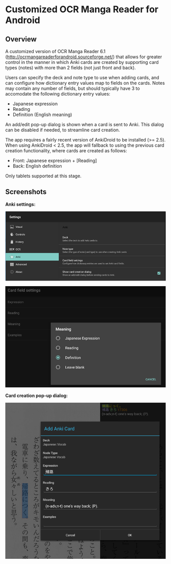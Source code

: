 Customized OCR Manga Reader for Android
=======================================

Overview
---------

A customized version of OCR Manga Reader 6.1 (http://ocrmangareaderforandroid.sourceforge.net/)
that allows for greater control in the manner in which Anki cards are created by 
supporting card types (notes) with more than 2 fields (not just front and back).

Users can specify the deck and note type to use when adding cards, and can
configure how dictionary entry values  map to fields on the cards. Notes may
contain any number of fields, but should typically have 3 to accomodate the
following dictionary entry values:

* Japanese expression
* Reading
* Definition (English meaning)

An add/edit pop-up dialog is shown when a card is sent to Anki. This dialog can
be disabled if needed, to streamline card creation.

The app requires a fairly recent version of AnkiDroid to be installed (>= 2.5).
When using AnkiDroid < 2.5, the app will fallback to using the previous card
creation functionality, where cards are created as follows:

* Front: Japanese expression + [Reading]
* Back: English definition

Only tablets supported at this stage.


Screenshots
-----------

**Anki settings:**

![Anki settings screenshot 1](doc/anki_settings_screenshot_1.png)

![Anki settings screenshot 2](doc/anki_settings_screenshot_2.png)


**Card creation pop-up dialog:**

![Card creation dialog screenshot](doc/anki_dialog.png)

